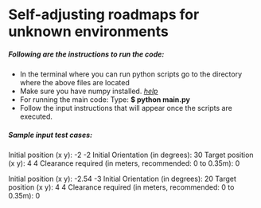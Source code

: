 # Self-adjusting roadmaps for unknown environments

##### Following are the instructions to run the code:
- In the terminal where you can run python scripts go to the directory where the above files are located
- Make sure you have numpy installed. *[help](https://docs.scipy.org/doc/numpy/user/install.html)*
- For running the main code:  Type: **$ python main.py**
- Follow the input instructions that will appear once the scripts are executed.

##### Sample input test cases:
Initial position (x y): -2 -2
Initial Orientation (in degrees): 30
Target position (x y):  4 4
Clearance required (in meters, recommended: 0 to 0.35m): 0


Initial position (x y): -2.54 -3
Initial Orientation (in degrees): 20
Target position (x y):  4 4
Clearance required (in meters, recommended: 0 to 0.35m): 0



